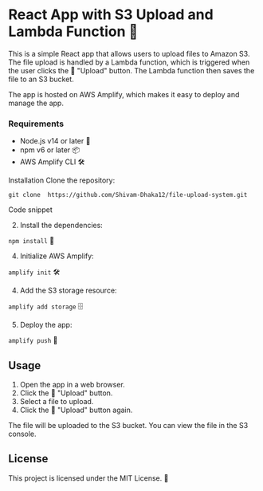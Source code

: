 # React App with S3 Upload and Lambda Function 🚀

This is a simple React app that allows users to upload files to Amazon S3. The file upload is handled by a Lambda function, which is triggered when the user clicks the 📂 "Upload" button. The Lambda function then saves the file to an S3 bucket.

The app is hosted on AWS Amplify, which makes it easy to deploy and manage the app.

### Requirements
- Node.js v14 or later 🔌
- npm v6 or later 📦
- AWS Amplify CLI 🛠
  
Installation
Clone the repository:

`git clone  https://github.com/Shivam-Dhaka12/file-upload-system.git`

Code snippet

2. Install the dependencies:
   
`npm install` 🚀


4. Initialize AWS Amplify:

`amplify init` 🛠


4. Add the S3 storage resource:

`amplify add storage` 🗄️


5. Deploy the app:

`amplify push` 🚀


## Usage

1. Open the app in a web browser.
2. Click the 📂 "Upload" button.
3. Select a file to upload.
4. Click the 📂 "Upload" button again.

The file will be uploaded to the S3 bucket. You can view the file in the S3 console.

## License

This project is licensed under the MIT License. 📝


